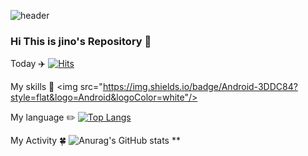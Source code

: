 ![header](https://capsule-render.vercel.app/api?type=slice&color=auto&height=300&section=header&text=Jinho&fontSize=90)


### Hi This is jino's Repository 👋 

Today ✈️
[![Hits](https://hits.seeyoufarm.com/api/count/incr/badge.svg?url=https%3A%2F%2Fgithub.com%2Fjowunnal%2Fhit-counter&count_bg=%2379C83D&title_bg=%23555555&icon=&icon_color=%23E7E7E7&title=hits&edge_flat=false)](https://hits.seeyoufarm.com)

 My skills 🦾 
<img src="https://img.shields.io/badge/Android-3DDC84?style=flat&logo=Android&logoColor=white"/>


 My language ✏️
[![Top Langs](https://github-readme-stats.vercel.app/api/top-langs/?username=jowunnal&layout=compact)](https://github.com/jowunnal/github-readme-stats)

 My Activity 🍀
![Anurag's GitHub stats](https://github-readme-stats.vercel.app/api?username=jowunnal&show_icons=true&theme=radical)
**

<!--
jowunnal/jowunnal** is a ✨ _special_ ✨ repository because its `README.md` (this file) appears on your GitHub profile.

Here are some ideas to get you started:

- 🔭 I’m currently working on ...
- 🌱 I’m currently learning ...
- 👯 I’m looking to collaborate on ...
- 🤔 I’m looking for help with ...
- 💬 Ask me about ...
- 📫 How to reach me: ...
- 😄 Pronouns: ...
- ⚡ Fun fact: ...
-->
